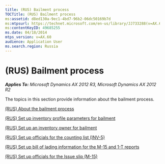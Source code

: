 ```yaml
---
title: (RUS) Bailment process
TOCTitle: (RUS) Bailment process
ms:assetid: d8ed130a-9ec1-4bd7-96b2-06dc50169b7d
ms:mtpsurl: https://technet.microsoft.com/en-us/library/JJ733288(v=AX.60)
ms:contentKeyID: 49685255
ms.date: 04/18/2014
mtps_version: v=AX.60
audience: Application User
ms.search.region: Russia
---
```


# (RUS) Bailment process 


_**Applies To:** Microsoft Dynamics AX 2012 R3, Microsoft Dynamics AX 2012 R2_

The topics in this section provide information about the bailment process.

[(RUS) About the bailment process](rus-about-the-bailment-process.md)

[(RUS) Set up inventory profile parameters for bailment](rus-set-up-inventory-profile-parameters-for-bailment.md)

[(RUS) Set up an inventory owner for bailment](rus-set-up-an-inventory-owner-for-bailment.md)

[(RUS) Set up officials for the counting list (INV-5)](rus-set-up-officials-for-the-counting-list-inv-5.md)

[(RUS) Set up bill of lading information for the M-15 and 1-T reports](rus-set-up-bill-of-lading-information-for-the-m-15-and-1-t-reports.md)

[(RUS) Set up officials for the Issue slip (M-15)](rus-set-up-officials-for-the-issue-slip-m-15.md)

  


